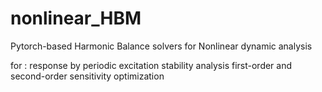 # nonlinear_HBM

Pytorch-based Harmonic Balance solvers for Nonlinear dynamic analysis

for : response by periodic excitation
      stability analysis
      first-order and second-order sensitivity
      optimization
